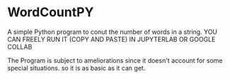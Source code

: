 # WordCountPY
A simple Python program to conut the number of words in a string.
YOU CAN FREELY RUN IT (COPY AND PASTE) IN JUPYTERLAB OR GOOGLE COLLAB

The Program is subject to ameliorations since it doesn't account for some special situations. so it is as basic as it can get.
